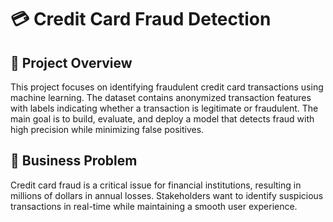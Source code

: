 # 💳 Credit Card Fraud Detection

## 🧩 Project Overview
This project focuses on identifying fraudulent credit card transactions using machine learning.
The dataset contains anonymized transaction features with labels indicating whether a transaction is legitimate or fraudulent.
The main goal is to build, evaluate, and deploy a model that detects fraud with high precision while minimizing false positives.
## 🎯 Business Problem
Credit card fraud is a critical issue for financial institutions, resulting in millions of dollars in annual losses.
Stakeholders want to identify suspicious transactions in real-time while maintaining a smooth user experience.
